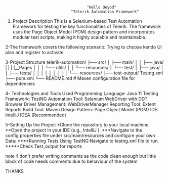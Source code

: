                                         "Hello Qoyod"
                                 "Telerik Automation Framework"


1. Project Description
This is a Selenium-based Test Automation Framework for testing the key functionalities of Telerik.
The framework uses the Page Object Model (POM) design pattern and incorporates modular test scripts,
making it highly scalable and maintainable.

2-The framework covers the following scenario:
Trying to choose kendo UI plan and register to activate

3-Project Structure
telerik-automation/
├── src/
│   ├── main/
│   │   ├── java/
|   |   |   |__Pages
│   │   │   └── utils/
│   │   └── resources/
│   └── test/
│       ├── java/
│       │   ├── tests/
│       │
│       │
│       │
│       │
│       └── resources/
├── test-output/
Testng.xml
├── pom.xml
└── README.md                       # Maven configuration file for dependencies

4- Technologies and Tools Used
  Programming Language: Java 11
  Testing Framework: TestNG
  Automation Tool: Selenium WebDriver with DDT
  Browser Driver Management: WebDriverManager
  Reporting Tool: Extent Reports
  Build Tool: Maven
  Design Pattern: Page Object Model (POM)
  IDE: IntelliJ IDEA (Recommended)

5-Setting Up the Project
*Clone the repository to your local machine.
**Open the project in your IDE (e.g., IntelliJ ).
***Navigate to the config.properties file under src/main/resources and configure your own Data:
****Running Tests Using TestNG:Navigate to testng.xml file to run.
*****Check Test_output for reports


note :I don't prefer writing comments as the code clean enough
but little block of code needs comments due to behaviour of the system


THANKS
